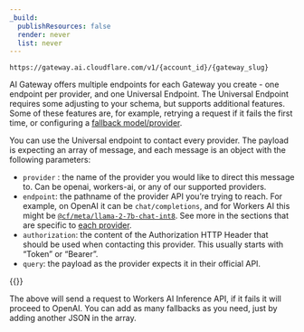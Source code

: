 ```yaml
---
_build:
  publishResources: false
  render: never
  list: never
---
```


`https://gateway.ai.cloudflare.com/v1/{account_id}/{gateway_slug}`

AI Gateway offers multiple endpoints for each Gateway you create - one endpoint per provider, and one Universal Endpoint. The Universal Endpoint requires some adjusting to your schema, but supports additional features. Some of these features are, for example, retrying a request if it fails the first time, or configuring a [fallback model/provider](/ai-gateway/configuration/fallbacks/).

You can use the Universal endpoint to contact every provider. The payload is expecting an array of message, and each message is an object with the following parameters:

* `provider` : the name of the provider you would like to direct this message to. Can be openai, workers-ai, or any of our supported providers.
* `endpoint`: the pathname of the provider API you’re trying to reach. For example, on OpenAI it can be `chat/completions`, and for Workers AI this might be [`@cf/meta/llama-2-7b-chat-int8`](/workers-ai/models/llama-2-7b-chat-int8/). See more in the sections that are specific to [each provider](/ai-gateway/providers/).
* `authorization`: the content of the Authorization HTTP Header that should be used when contacting this provider. This usually starts with “Token” or “Bearer”.
* `query`: the payload as the provider expects it in their official API.


{{<render file="_universal-gateway-example.md">}}

The above will send a request to Workers AI Inference API, if it fails it will proceed to OpenAI. You can add as many fallbacks as you need, just by adding another JSON in the array.